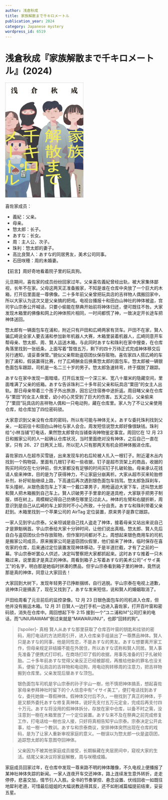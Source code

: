 ```yaml
---
author: 浅倉秋成
title: 家族解散まで千キロメートル
publication_year: 2024
category: Japanese mystery
wordpress_id: 6519
---
```


# 浅倉秋成『家族解散まで千キロメートル』(2024)

<img src=images/2024_cover.jpg width=250/>

喜佐家成员：
* 義紀：父亲。
* 母亲。
* 惣太郎：长子。
* あすな：长女。
* 周：主人公，次子。
* 珠利：惣太郎的妻子。
* 高比良賢人：あすな的同居男友，美术公司同事。
* 石田咲穂：周的未婚妻。

【前言】周好奇地看着院子里的玩具狗。

元旦期间，喜佐家的成员纷纷回家过年。父亲喜佐義紀曾经出轨，被大家集体鄙视，长年不在家。父母这两天正准备搬家，不知是谁在仓库中央放了一个巨大的木箱，打开后里面是一尊佛像。二十多年前父亲曾把玩具店的吉祥物人偶搬回家中，所以大家认为这次又是父亲搞的把戏。电视台播报十和田白山神社的神体被盗，宫司宇山宗泰公开喊话，只要小偷能在祭典开始前将神体归还，便可既往不咎。大家发现木箱里的佛像和网上的神体照片相同，一时间都慌了神，一致决定开长途车把神体送回。

惣太郎有一辆面包车在浦和，附近只有戸田和広崎两家有货车。戸田不在家，賢人骗広崎说全家人要去浦和参加新年机器人大赛，木箱里装着机器人，広崎同意开车帮母亲、惣太郎、周、賢人运送木箱。与此同时あすな和珠利在家中搜查，在仓库角落里找到一张纸条，上面写着“暂借五万，剩下的四十万待正式完成神体移交后另行通知，请妥善保管。”貌似父亲帮助盗窃团伙保存赃物。喜佐家四人搭広崎的车到了浦和，假装赢得比赛，付了広崎酬金后换乘惣太郎的面包车。惣太郎被一辆银色面包车跟踪，司机是一名二三十岁的男子。惣太郎急速转弯，终于摆脱了跟踪。

あすな在家中发现一面暗墙，打开后发现一个深三米、宽八十厘米的隐藏空间，里面堆满了父亲的纸箱。あすな告诉珠利二十多年前父亲和玩具店“栗田”的女主人出轨。那日母亲带着三个孩子外出旅游，因忘记住宿券中途折返。周目睹父亲在仓库与“栗田”的女主人做爱，幼小的心灵受到了巨大的伤害。五天之后，父亲偷来了“栗田”玩具店的吉祥物人偶和一只电动狗，藏在仓库里。家人为了不让父亲使用仓库，给仓库加了四位密码锁。

大家意识到父亲没有仓库的密码，所以有可能与神体无关。あすな委托珠利找到父亲，一起前往十和田白山神社与家人会合。周发短信说惣太郎好像很缺钱。珠利给“小林当铺”打电话，果然惣太郎曾向当铺查询神物鉴定事宜。周回忆在 12 月 23 日和搬家公司的人一起确认仓库状况，当时里面绝对没有神体，之后自己一直在家，只有 26、27 日两天上班，所以犯人只有那两天有机会把神体搬进仓库。

喜佐家四人在超市买雪链，出来发现车的右后轮被人扎入一根钉子。附近灌木丛内找到一个购物袋，里面有几根钉子和一些收据，钉子是超市货架上的商品，收据的购买时间仅在七分钟前，但大家都没有足够的时间买钉子扎破轮胎。母亲承认花钱请人偷来神体，目的是为了获得神力，不让家庭分崩离析。大家从超市买来轮胎修补剂，补好轮胎继续上路，下高速后再次遇到银色面包车挡驾。惣太郎急踩刹车，车头撞树，从银色面包车上下来一个戴口罩男子，用枪逼迫大家下车，还叫惣太郎和賢人把木箱搬到自己车上。賢人识破男子手里拿的是道具枪，大家联手把男子制服，绑在树上。周模糊记得自己仿佛在哪里见过此人。神体的左臂和右腿折断，周意识到是自己从広崎的车上卸货时不小心所致，十分自责。あすな和珠利带着父亲赶到。木箱里找到一个苹果公司的 AirTag 定位装置，原来男子是靠它跟踪。

一家人见到宇山宗泰。父亲坦诚是自己找人盗走了神体，接着母亲又站出来说自己才是罪魁祸首。宇山宗泰给大家十分钟时间，让他们说出真相。惣太郎、賢人先后自白与盗窃团伙合作存放赃物，但作案时间都对不上。周想起来银色商用车的司机是搬家公司成员，原来搬家公司是盗窃团伙假冒，他们偷来了神体，临时保存在喜佐家的仓库，后来通过定位装置发现神体移动，于是半道拦截，才有了之前的一幕。宇山宗泰听罢众人供述，决定叫警察把大家都抓起来。这时あすな推着一只木箱过来，说里面才是真正的神体。周看到箱子上写着あすな的美术公司“イサイ美工”的名字，明白那是她临时拼凑的赝品，但宇山宗泰看到箱子里的神体，竟然说那是真的神体，同意让大家回去！

大家回到大树下，发现年轻男子已挣断捆绑，自行逃脱。宇山宗泰在电视上道歉，说神体只是搞丢了，现在又找到了。あすな发来短信，说和賢人的婚姻取消了。

戸田给周看了元旦前后的监控录像。12 月 23 日银色面包车的司机进入仓库，但他并没有搬运木箱。12 月 31 日賢人一边打手机一边进入喜佐家，打开百叶窗和密码锁，消失在仓库中。周回想起下午 2:15 接到一个“ユニ浦和Ｍ”公司打来的电话，而“UNIURAWAM”倒过来就是“MAWARUINU”，也即“回转的狗”。

> [!spoiler]- 真相
> 賢人从あすな那里获取了仓库百叶窗的钥匙和挂锁的密码，用打电话的方法把周引开，进入仓库亲手组装出了一尊赝品神体。賢人只是あすな的同事，他是同性恋，不是あすな的男友。あすな想要离开家工作，但母亲规定非结婚不能在外居住，所以あすな谎称和賢人同居。賢人事先准备了便携式打印机，在商场打印了假的收据，用事先准备的钉子扎破轮胎。二十多年前あすな觉得父亲反正已经被鄙视，再推给他新的罪名也没关系，便偷了玩具店的吉祥物和电动狗，用电动狗转移周的注意力，把吉祥物搬到仓库里。父亲发现后替あすな顶包。
> 
> 银色面包车司机是宇山宗泰的孙子宇山一樹，他不慎把神体搞丢，想起喜佐家母亲参拜神社时留下的个人信息中有“イサイ美工”，便打电话找到あすな，委托她做一尊假神体。假神体交付后不久，一樹找到了真正的神体，于是又额外委托あすな修复真神体，说好先支付五万元定金，完成后再支付四十万元。あすな将没用的假神体拆分，存放在家中仓库，以备不时之需，没注意到一樹在木箱里放了一个定位装置。あすな来不及在祭典之前完成修复工作，打电话给一樹也没人接，只好将真相告知宇山宗泰。宗泰决定公开此事，给一樹一个教训。あすな和宗泰商议，安排神体突然出现在仓库的戏码，是为了让家人重新审视家庭的意义。一樹误以为惣太郎一伙是盗窃团，追踪惣太郎的车意图夺回神体。

> 父亲因为不被其他家庭成员接受，长期躲藏在夹层房间中，窥视大家的生活。结尾父亲决议将家庭解散，周与咲穂成婚。

家庭成员回家过年，在仓库中发现一尊来路不明的神体雕像，不久电视上便播报了某神社神体失踪的新闻。一家人连夜开车交还神体，路上连续发生意外转折，走走停停，悲喜交加，情节引人入胜。全书的节奏掌控、悬念设置、伏线回收一如既往地犀利老道，可惜最后姐姐的大幅说教适得其反，还不如削减篇幅提前结束，妥妥五星。